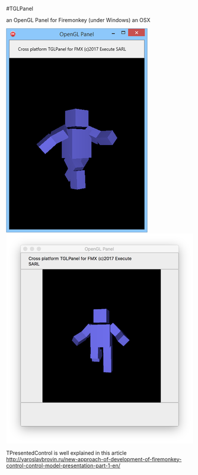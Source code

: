 #TGLPanel

an OpenGL Panel for Firemonkey (under Windows) an OSX

![screenshot](GLPanel.png) ![screenshot](GLPanelMac.png)

TPresentedControl is well explained in this article
http://yaroslavbrovin.ru/new-approach-of-development-of-firemonkey-control-control-model-presentation-part-1-en/

